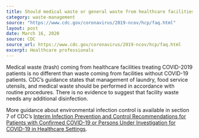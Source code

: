 ```yaml
---
title: Should medical waste or general waste from healthcare facilities treating PUIs and patients with confirmed COVID-19 be handled any differently or need any additional disinfection?
category: waste-management
source: "https://www.cdc.gov/coronavirus/2019-ncov/hcp/faq.html"
layout: post
date: March 16, 2020
source: CDC
source_url: https://www.cdc.gov/coronavirus/2019-ncov/hcp/faq.html
excerpt: Healthcare professionals
---
```

Medical waste (trash) coming from healthcare facilities treating COVID-2019 patients is no different than waste coming from facilities without COVID-19 patients. CDC’s guidance states that management of laundry, food service utensils, and medical waste should be performed in accordance with routine procedures. There is no evidence to suggest that facility waste needs any additional disinfection.

More guidance about environmental infection control is available in section 7 of CDC’s <a href="https://www.cdc.gov/coronavirus/2019-nCoV/hcp/infection-control.html"> 
Interim Infection Prevention and Control Recommendations for Patients with Confirmed COVID-19 or Persons Under Investigation for COVID-19 in Healthcare Settings</a>.
